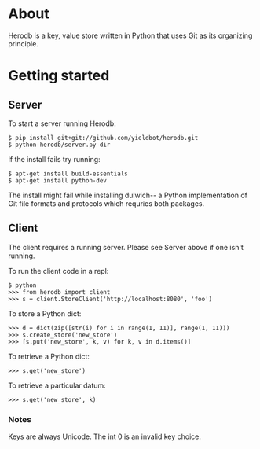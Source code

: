# About

Herodb is a key, value store written in Python that uses Git as its organizing principle.

# Getting started

## Server

To start a server running Herodb:

    $ pip install git+git://github.com/yieldbot/herodb.git
    $ python herodb/server.py dir

If the install fails try running:

    $ apt-get install build-essentials
    $ apt-get install python-dev

The install might fail while installing dulwich--
a Python implementation of Git file formats and protocols which requries both packages.

## Client

The client requires a running server. Please see Server above if one isn't running.

To run the client code in a repl:

    $ python
    >>> from herodb import client
    >>> s = client.StoreClient('http://localhost:8080', 'foo')

To store a Python dict:

    >>> d = dict(zip([str(i) for i in range(1, 11)], range(1, 11)))
    >>> s.create_store('new_store')
    >>> [s.put('new_store', k, v) for k, v in d.items()]

To retrieve a Python dict:

    >>> s.get('new_store')

To retrieve a particular datum:

    >>> s.get('new_store', k)

### Notes

Keys are always Unicode.
The int 0 is an invalid key choice.
